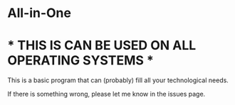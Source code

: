 # All-in-One

# * THIS IS CAN BE USED ON ALL OPERATING SYSTEMS *

This is a basic program that can (probably) fill all your technological needs.

If there is something wrong, please let me know in the issues page.
